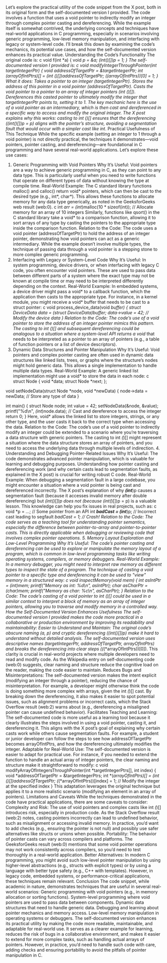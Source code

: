 Let’s explore the practical utility of the code snippet from the X post, both in its original form and the self-documented version I provided. The code involves a function that uses a void pointer to indirectly modify an integer through complex pointer casting and dereferencing. While the example itself is somewhat contrived, the underlying concepts and techniques have real-world applications in C programming, especially in scenarios involving generic programming, low-level memory manipulation, and interfacing with legacy or system-level code. I’ll break this down by examining the code’s mechanics, its potential use cases, and how the self-documented version enhances its practical value.
Understanding the Code’s Functionality
The original code is:
c
void f(int *a) {
    void *p = &a;
    ***(int*(*)[])p = 1;
}
The self-documented version I provided is:
c
void modifyIntegerThroughPointer(int *targetIntegerPtr) {
    void *addressOfTargetPtr = &targetIntegerPtr;
    int *(*arrayOfIntPtrs)[] = (int *(*)[])addressOfTargetPtr;
    (*(*arrayOfIntPtrs))[0] = 1;
}
What it does:
Takes a pointer to an integer (targetIntegerPtr).
Stores the address of this pointer in a void pointer (addressOfTargetPtr).
Casts the void pointer to a pointer to an array of integer pointers (int *(*)[]).
Dereferences this casted pointer to ultimately modify the integer that targetIntegerPtr points to, setting it to 1.
The key mechanic here is the use of a void pointer as an intermediary, which is then cast and dereferenced in a specific way to access and modify the original integer. The X post explains why this works: casting to int *(*)[] ensures that the dereferencing (*(int*(*)[])p = p) aligns with the pointer’s structure, avoiding a segmentation fault that would occur with a simpler cast like int***.
Practical Usefulness of This Technique
While the specific example (setting an integer to 1 through a void pointer) is not directly practical, the techniques it demonstrates—void pointers, pointer casting, and dereferencing—are foundational in C programming and have several real-world applications. Let’s explore these use cases:
1. Generic Programming with Void Pointers
Why It’s Useful: Void pointers are a way to achieve generic programming in C, as they can point to any data type. This is particularly useful when you need to write functions that operate on different types of data without knowing the type at compile time.
Real-World Example: The C standard library functions malloc() and calloc() return void* pointers, which can then be cast to the desired type (e.g., int*, char*). This allows these functions to allocate memory for any data type generically, as noted in the GeeksforGeeks web result (web:0).
c
int *arr = (int*)malloc(10 * sizeof(int)); // Allocate memory for an array of 10 integers
Similarly, functions like qsort() in the C standard library take a void* to a comparison function, allowing it to sort arrays of any type by casting the pointers to the appropriate type inside the comparison function.
Relation to the Code: The code uses a void pointer (addressOfTargetPtr) to hold the address of an integer pointer, demonstrating how void pointers can act as a generic intermediary. While the example doesn’t involve multiple types, the technique of passing data through a void pointer is a stepping stone to more complex generic programming.
2. Interfacing with Legacy or System-Level Code
Why It’s Useful: In system programming, device drivers, or when interfacing with legacy C code, you often encounter void pointers. These are used to pass data between different parts of a system where the exact type may not be known at compile time or may need to be interpreted differently depending on the context.
Real-World Example: In embedded systems, a device driver might pass a void* to a callback function, which the application then casts to the appropriate type. For instance, in a kernel module, you might receive a void* buffer that needs to be cast to a struct pointer:
c
void process_device_data(void *buffer) {
    struct DeviceData *data = (struct DeviceData*)buffer;
    data->value = 42; // Modify the device data
}
Relation to the Code: The code’s use of a void pointer to store the address of an integer pointer mimics this pattern. The casting to int *(*)[] and subsequent dereferencing could be analogous to a situation where a system-level API returns a void* that needs to be interpreted as a pointer to an array of pointers (e.g., a table of function pointers or a list of device descriptors).
3. Dynamic Data Structures and Pointer Manipulation
Why It’s Useful: Void pointers and complex pointer casting are often used in dynamic data structures like linked lists, trees, or graphs where the structure’s nodes might hold generic data. This allows a single implementation to handle multiple data types.
Real-World Example: A generic linked list implementation might use a void* to store the data in each node:
c
struct Node {
    void *data;
    struct Node *next;
};

void setNodeData(struct Node *node, void *newData) {
    node->data = newData; // Store any type of data
}

int main() {
    struct Node node;
    int value = 42;
    setNodeData(&node, &value);
    printf("%d\n", *(int*)node.data); // Cast and dereference to access the integer
    return 0;
}
Here, void* allows the linked list to store integers, strings, or any other type, and the user casts it back to the correct type when accessing the data.
Relation to the Code: The code’s use of a void pointer to indirectly modify an integer could be extended to a scenario where you’re traversing a data structure with generic pointers. The casting to int *(*)[] might represent a situation where the data structure stores an array of pointers, and you need to access the underlying data through multiple levels of indirection.
4. Understanding and Debugging Pointer-Related Issues
Why It’s Useful: The code demonstrates advanced pointer manipulation, which is valuable for learning and debugging purposes. Understanding how pointer casting and dereferencing work (and why certain casts lead to segmentation faults, as explained in the X post) is crucial for writing robust C code.
Real-World Example: When debugging a segmentation fault in a large codebase, you might encounter a situation where a void pointer is being cast and dereferenced incorrectly. The X post’s explanation of why ***(int***)p causes a segmentation fault (because it accesses invalid memory after double dereferencing) but ***(int*(*)[])p does not (because *(int*(*)[])p = p) is a valuable lesson. This knowledge can help you fix issues in real projects, such as:
c
void *p = ...; // Some pointer from an API
int ***badCast = (int***)p; // Incorrect cast leading to segfault
***badCast = 1; // Crash!
Relation to the Code: The code serves as a teaching tool for understanding pointer semantics, especially the difference between pointer-to-array and pointer-to-pointer casts. This is directly applicable when debugging or reviewing code that involves complex pointer operations.
5. Memory Layout Exploration and Low-Level Programming
Why It’s Useful: The code’s pointer casting and dereferencing can be used to explore or manipulate the memory layout of a program, which is common in low-level programming tasks like writing operating systems, compilers, or memory debuggers.
Real-World Example: In a memory debugger, you might need to interpret raw memory as different types to inspect the state of a program. The technique of casting a void pointer to a specific type and dereferencing it can be used to "view" memory in a structured way:
c
void inspectMemory(void *mem) {
    int *asIntPtr = (int*)mem;
    printf("Memory as int: %d\n", *asIntPtr);
    char *asCharPtr = (char*)mem;
    printf("Memory as char: %c\n", *asCharPtr);
}
Relation to the Code: The code’s casting of a void pointer to int *(*)[] could be used in a similar context to interpret a block of memory as an array of integer pointers, allowing you to traverse and modify memory in a controlled way.
How the Self-Documented Version Enhances Usefulness
The self-documented version I provided makes the code more practical in a collaborative or production environment by improving its readability and maintainability:
Easier to Understand and Maintain:
The original code’s obscure naming (a, p) and cryptic dereferencing (***(int*(*)[])p) make it hard to understand without detailed analysis. The self-documented version uses descriptive names (targetIntegerPtr, addressOfTargetPtr, arrayOfIntPtrs) and breaks the dereferencing into clear steps ((*(*arrayOfIntPtrs))[0]).
This clarity is crucial in real-world projects where multiple developers need to read and modify code. As the Wikipedia entry on self-documenting code (web:0) suggests, clear naming and structure reduce the cognitive load on the reader, making the code easier to maintain.
Reduces Bugs and Misinterpretations:
The self-documented version makes the intent explicit (modifying an integer through a pointer), reducing the chance of misinterpretation. For example, a developer might otherwise think the code is doing something more complex with arrays, given the int *(*)[] cast.
By breaking down the dereferencing, it also makes it easier to spot potential issues, such as alignment problems or incorrect casts, which the Stack Overflow result (web:2) warns about (e.g., dereferencing a misaligned pointer can cause undefined behavior).
Facilitates Teaching and Learning:
The self-documented code is more useful as a learning tool because it clearly illustrates the steps involved in using a void pointer, casting it, and dereferencing it. This aligns with the X post’s goal of explaining why certain casts work while others cause segmentation faults.
For example, a student or junior developer can follow the steps to see how addressOfTargetPtr becomes arrayOfIntPtrs, and how the dereferencing ultimately modifies the integer.
Adaptable for Real-World Use:
The self-documented version is easier to adapt for practical use. For instance, if you needed to extend the function to handle an actual array of integer pointers, the clear naming and structure make it straightforward to modify:
c
void modifyArrayOfIntegersThroughPointer(int *targetIntegerPtrs[], int index) {
    void *addressOfTargetPtr = &targetIntegerPtrs;
    int *(*arrayOfIntPtrs)[] = (int *(*)[])addressOfTargetPtr;
    (*(*arrayOfIntPtrs))[index] = 1; // Modify the integer at the specified index
}
This adaptation leverages the original technique but applies it to a more realistic scenario (modifying an element in an array of pointers).
Limitations and Caveats
While the techniques demonstrated in the code have practical applications, there are some caveats to consider:
Complexity and Risk: The use of void pointers and complex casts like int *(*)[] introduces risk, especially in production code. As the Stack Overflow result (web:2) notes, casting pointers incorrectly can lead to undefined behavior, such as misalignment or accessing invalid memory. In practice, you’d want to add checks (e.g., ensuring the pointer is not null) and possibly use safer alternatives like structs or unions when possible.
Portability: The behavior of pointer casts can vary across compilers and platforms. The GeeksforGeeks result (web:0) mentions that some void pointer operations may not work consistently across compilers, so you’d need to test thoroughly in a real-world application.
Better Alternatives: In modern C programming, you might avoid such low-level pointer manipulation by using higher-level abstractions (e.g., structs with explicit types) or by using a language with better type safety (e.g., C++ with templates). However, in legacy code, embedded systems, or performance-critical applications, these techniques remain relevant.
Conclusion
The code snippet, while academic in nature, demonstrates techniques that are useful in several real-world scenarios:
Generic programming with void pointers (e.g., in memory allocation or sorting functions).
System-level programming where void pointers are used to pass data between components.
Dynamic data structures that need to handle generic data.
Debugging and learning about pointer mechanics and memory access.
Low-level memory manipulation in operating systems or debuggers.
The self-documented version enhances its practical utility by making the code more readable, maintainable, and adaptable for real-world use. It serves as a clearer example for learning, reduces the risk of bugs in a collaborative environment, and makes it easier to extend for more complex tasks, such as handling actual arrays of pointers. However, in practice, you’d need to handle such code with care, adding checks and ensuring portability to avoid the pitfalls of pointer manipulation in C.
